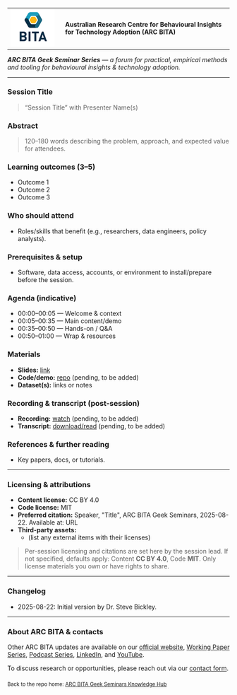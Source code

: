 
<table>
  <tr>
    <td width="110">
      <a href="https://arcbita.org/">
        <img src="../../arcbita.png" alt="ARC BITA logo" width="100">
      </a>
    </td>
    <td>
      <strong>Australian Research Centre for Behavioural Insights for Technology Adoption (ARC BITA)</strong>
    </td>
  </tr>
</table>

_**ARC BITA Geek Seminar Series** — a forum for practical, empirical methods and tooling for behavioural insights & technology adoption._

---

### Session Title
> “Session Title” with Presenter Name(s)


### Abstract
> 120–180 words describing the problem, approach, and expected value for attendees.

### Learning outcomes (3–5)
- Outcome 1
- Outcome 2
- Outcome 3

### Who should attend
- Roles/skills that benefit (e.g., researchers, data engineers, policy analysts).

### Prerequisites & setup
- Software, data access, accounts, or environment to install/prepare before the session.

### Agenda (indicative)
- 00:00–00:05 — Welcome & context  
- 00:05–00:35 — Main content/demo  
- 00:35–00:50 — Hands-on / Q&A  
- 00:50–01:00 — Wrap & resources

### Materials
- **Slides:** [link](SLIDES_URL)
- **Code/demo:** [repo](DEMO_REPO_URL) (pending, to be added)
- **Dataset(s):** links or notes

### Recording & transcript (post-session)
- **Recording:** [watch](RECORDING_URL) (pending, to be added)
- **Transcript:** [download/read](TRANSCRIPT_URL) (pending, to be added)

### References & further reading
- Key papers, docs, or tutorials.

---

### Licensing & attributions
- **Content license:** CC BY 4.0
- **Code license:** MIT
- **Preferred citation:** Speaker, "Title", ARC BITA Geek Seminars, 2025-08-22. Available at: URL
- **Third-party assets:**  
  - (list any external items with their licenses)

> Per-session licensing and citations are set here by the session lead. If not specified, defaults apply: Content **CC BY 4.0**, Code **MIT**. Only license materials you own or have rights to share.

---

### Changelog
- 2025-08-22: Initial version by Dr. Steve Bickley.

---

### About ARC BITA & contacts
Other ARC BITA updates are available on our [official website](https://arcbita.org/), [Working Paper Series](https://arcbita.org/publications), [Podcast Series](https://arcbita.org/podcast-1), [LinkedIn](https://www.linkedin.com/company/arc-ittc-bita/), and [YouTube](https://www.youtube.com/@ARCBITA).  

To discuss research or opportunities, please reach out via our [contact form](https://arcbita.org/contact).

<sub>Back to the repo home: [ARC BITA Geek Seminars Knowledge Hub](../../../README.md)</sub>

